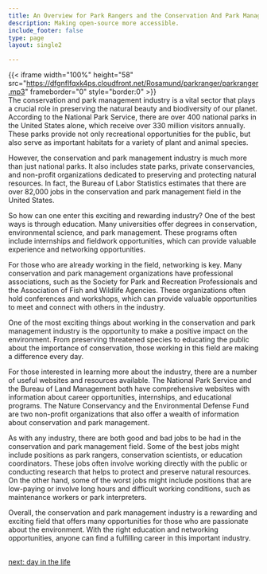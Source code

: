 ```yaml
---
title: An Overview for Park Rangers and the Conservation And Park Management  Industry
description: Making open-source more accessible.
include_footer: false
type: page
layout: single2

---
```


{{< iframe width="100%" height="58" src="https://dfgnflfqxk4ps.cloudfront.net/Rosamund/parkranger/parkranger.mp3" frameborder="0" style="border:0" >}}<br>
The conservation and park management industry is a vital sector that plays a crucial role in preserving the natural beauty and biodiversity of our planet. According to the National Park Service, there are over 400 national parks in the United States alone, which receive over 330 million visitors annually. These parks provide not only recreational opportunities for the public, but also serve as important habitats for a variety of plant and animal species.

However, the conservation and park management industry is much more than just national parks. It also includes state parks, private conservancies, and non-profit organizations dedicated to preserving and protecting natural resources. In fact, the Bureau of Labor Statistics estimates that there are over 82,000 jobs in the conservation and park management field in the United States.

So how can one enter this exciting and rewarding industry? One of the best ways is through education. Many universities offer degrees in conservation, environmental science, and park management. These programs often include internships and fieldwork opportunities, which can provide valuable experience and networking opportunities.

For those who are already working in the field, networking is key. Many conservation and park management organizations have professional associations, such as the Society for Park and Recreation Professionals and the Association of Fish and Wildlife Agencies. These organizations often hold conferences and workshops, which can provide valuable opportunities to meet and connect with others in the industry.

One of the most exciting things about working in the conservation and park management industry is the opportunity to make a positive impact on the environment. From preserving threatened species to educating the public about the importance of conservation, those working in this field are making a difference every day.

For those interested in learning more about the industry, there are a number of useful websites and resources available. The National Park Service and the Bureau of Land Management both have comprehensive websites with information about career opportunities, internships, and educational programs. The Nature Conservancy and the Environmental Defense Fund are two non-profit organizations that also offer a wealth of information about conservation and park management.

As with any industry, there are both good and bad jobs to be had in the conservation and park management field. Some of the best jobs might include positions as park rangers, conservation scientists, or education coordinators. These jobs often involve working directly with the public or conducting research that helps to protect and preserve natural resources. On the other hand, some of the worst jobs might include positions that are low-paying or involve long hours and difficult working conditions, such as maintenance workers or park interpreters.

Overall, the conservation and park management industry is a rewarding and exciting field that offers many opportunities for those who are passionate about the environment. With the right education and networking opportunities, anyone can find a fulfilling career in this important industry.

<br>
<a href="https://workdojos.com/parkranger/day-in-the-life">next: day in the life</a>
</p>
